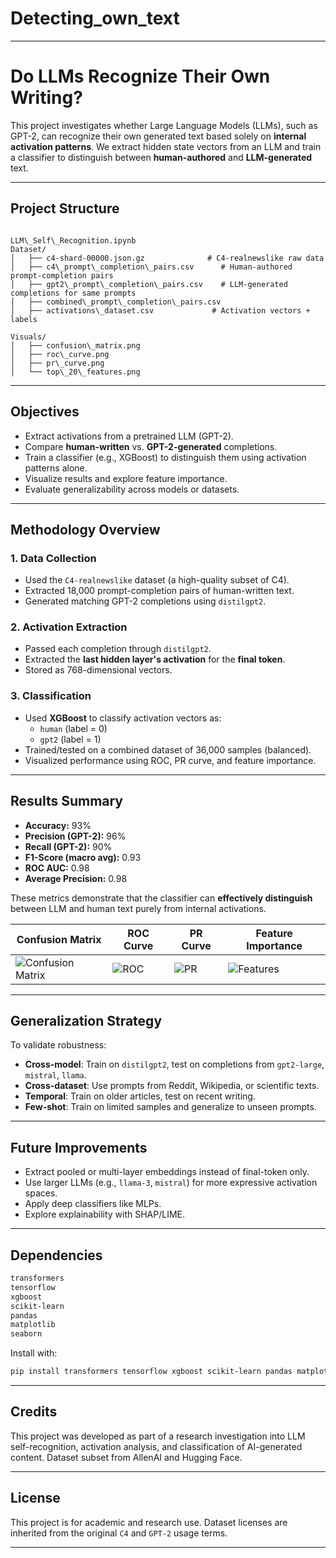 # Detecting_own_text


---

# Do LLMs Recognize Their Own Writing?

This project investigates whether Large Language Models (LLMs), such as GPT-2, can recognize their own generated text based solely on **internal activation patterns**. We extract hidden state vectors from an LLM and train a classifier to distinguish between **human-authored** and **LLM-generated** text.

---

## Project Structure

```

LLM\_Self\_Recognition.ipynb
Dataset/
│   ├── c4-shard-00000.json.gz              # C4-realnewslike raw data
│   ├── c4\_prompt\_completion\_pairs.csv      # Human-authored prompt-completion pairs
│   ├── gpt2\_prompt\_completion\_pairs.csv    # LLM-generated completions for same prompts
│   ├── combined\_prompt\_completion\_pairs.csv
│   ├── activations\_dataset.csv             # Activation vectors + labels

Visuals/
│   ├── confusion\_matrix.png
│   ├── roc\_curve.png
│   ├── pr\_curve.png
│   └── top\_20\_features.png

````

---

## Objectives

- Extract activations from a pretrained LLM (GPT-2).
- Compare **human-written** vs. **GPT-2-generated** completions.
- Train a classifier (e.g., XGBoost) to distinguish them using activation patterns alone.
- Visualize results and explore feature importance.
- Evaluate generalizability across models or datasets.

---

## Methodology Overview

### 1. **Data Collection**
- Used the `C4-realnewslike` dataset (a high-quality subset of C4).
- Extracted 18,000 prompt-completion pairs of human-written text.
- Generated matching GPT-2 completions using `distilgpt2`.

### 2. **Activation Extraction**
- Passed each completion through `distilgpt2`.
- Extracted the **last hidden layer's activation** for the **final token**.
- Stored as 768-dimensional vectors.

### 3. **Classification**
- Used **XGBoost** to classify activation vectors as:
  - `human` (label = 0)
  - `gpt2` (label = 1)
- Trained/tested on a combined dataset of 36,000 samples (balanced).
- Visualized performance using ROC, PR curve, and feature importance.

---

## Results Summary

- **Accuracy:** 93%
- **Precision (GPT-2):** 96%
- **Recall (GPT-2):** 90%
- **F1-Score (macro avg):** 0.93
- **ROC AUC:** 0.98
- **Average Precision:** 0.98

These metrics demonstrate that the classifier can **effectively distinguish** between LLM and human text purely from internal activations.

| Confusion Matrix | ROC Curve | PR Curve | Feature Importance |
|------------------|-----------|----------|---------------------|
| ![Confusion Matrix](Visuals/confusion_matrix.png) | ![ROC](Visuals/roc_curve.png) | ![PR](Visuals/pr_curve.png) | ![Features](Visuals/top_20_features.png) |

---

## Generalization Strategy

To validate robustness:
- **Cross-model**: Train on `distilgpt2`, test on completions from `gpt2-large`, `mistral`, `llama`.
- **Cross-dataset**: Use prompts from Reddit, Wikipedia, or scientific texts.
- **Temporal**: Train on older articles, test on recent writing.
- **Few-shot**: Train on limited samples and generalize to unseen prompts.

---

## Future Improvements

- Extract pooled or multi-layer embeddings instead of final-token only.
- Use larger LLMs (e.g., `llama-3`, `mistral`) for more expressive activation spaces.
- Apply deep classifiers like MLPs.
- Explore explainability with SHAP/LIME.

---

## Dependencies

```bash
transformers
tensorflow
xgboost
scikit-learn
pandas
matplotlib
seaborn
````

Install with:

```bash
pip install transformers tensorflow xgboost scikit-learn pandas matplotlib seaborn
```

---

## Credits

This project was developed as part of a research investigation into LLM self-recognition, activation analysis, and classification of AI-generated content. Dataset subset from AllenAI and Hugging Face.

---

## License

This project is for academic and research use. Dataset licenses are inherited from the original `C4` and `GPT-2` usage terms.

---


